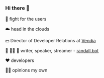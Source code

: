### Hi there 👋

🦾 fight for the users

☁️ head in the clouds

💵 Director of Developer Relations at [Vendia](https://github.com/vendia/)

📝 👨‍🏫 🎥 writer, speaker, streamer - [randall.bot](https://randall.bot/)

❤️ developers

🤦‍♂️ opinions my own


<!--
**ranman/ranman** is a ✨ _special_ ✨ repository because its `README.md` (this file) appears on your GitHub profile.

Here are some ideas to get you started:

- 🔭 I’m currently working on ...
- 🌱 I’m currently learning ...
- 👯 I’m looking to collaborate on ...
- 🤔 I’m looking for help with ...
- 💬 Ask me about ...
- 📫 How to reach me: ...
- 😄 Pronouns: ...
- ⚡ Fun fact: ...
-->
